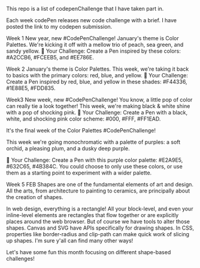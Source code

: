 This repo is a list of codepenChallenge that I have taken part in. 

Each week codePen releases new code challenge with a brief.  I have posted the link to my codepen submission. 

Week 1 New year, new #CodePenChallenge!
January's theme is Color Palettes. We're kicking it off with a mellow trio of peach, sea green, and sandy yellow.
💪 Your Challenge: Create a Pen inspired by these colors: #A2CCB6, #FCEEB5, and #EE786E.

Week 2 January's theme is Color Palettes. This week, we're taking it back to basics with the primary colors: red, blue, and yellow. 💪 Your Challenge: Create a Pen inspired by red, blue, and yellow in these shades: #F44336, #1E88E5, #FDD835.

Week3  New week, new #CodePenChallenge!
You know, a little pop of color can really tie a look together! This week, we're making black & white shine with a pop of shocking pink. 💪 Your Challenge: Create a Pen with a black, white, and shocking pink color scheme: #000, #FFF, #FF1EAD.

It's the final week of the Color Palettes #CodePenChallenge!

This week we're going monochromatic with a palette of purples: a soft orchid, a pleasing plum, and a dusky deep purple.

💪 Your Challenge: Create a Pen with this purple color palette: #E2A9E5, #632C65, #4B384C. You could choose to only use these colors, or use them as a starting point to experiment with a wider palette.

Week 5 FEB
Shapes are one of the fundamental elements of art and design. All the arts, from architecture to painting to ceramics, are principally about the creation of shapes.

In web design, everything is a rectangle! All your block-level, and even your inline-level elements are rectangles that flow together or are explicitly places around the web browser. But of course we have tools to alter those shapes. Canvas and SVG have APIs specifically for drawing shapes. In CSS, properties like border-radius and clip-path can make quick work of slicing up shapes. I'm sure y'all can find many other ways!

Let's have some fun this month focusing on different shape-based challenges!
